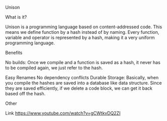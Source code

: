 Unison

What is it?

Unison is a programming language based on content-addressed code. This means we define function by a hash instead of by naming. Every function, variable and operator is represented by a hash, making it a very uniform programming language.

Benefits

No builds: Once we compile and a function is saved as a hash, it never has to be compiled again, we just refer to the hash.

Easy Renames
No dependency conflicts
Durable Storage: Basically, when you compile the hashes are saved into a database like data structure. Since they are saved efficiently, if we delete a code block, we can get it back based off the hash.

Other

Link
https://www.youtube.com/watch?v=gCWtkvDQ2ZI